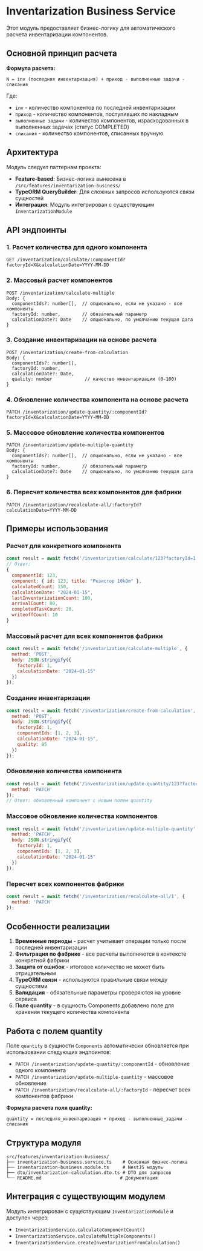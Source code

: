 # Inventarization Business Service

Этот модуль предоставляет бизнес-логику для автоматического расчета инвентаризации компонентов.

## Основной принцип расчета

**Формула расчета:**
```
N = inv (последняя инвентаризация) + приход - выполненные задачи - списания
```

Где:
- `inv` - количество компонентов по последней инвентаризации
- `приход` - количество компонентов, поступивших по накладным
- `выполненные задачи` - количество компонентов, израсходованных в выполненных задачах (статус COMPLETED)
- `списания` - количество компонентов, списанных вручную

## Архитектура

Модуль следует паттернам проекта:
- **Feature-based**: Бизнес-логика вынесена в `/src/features/inventarization-business/`
- **TypeORM QueryBuilder**: Для сложных запросов используются связи сущностей
- **Интеграция**: Модуль интегрирован с существующим `InventarizationModule`

## API эндпоинты

### 1. Расчет количества для одного компонента
```
GET /inventarization/calculate/:componentId?factoryId=X&calculationDate=YYYY-MM-DD
```

### 2. Массовый расчет компонентов
```
POST /inventarization/calculate-multiple
Body: {
  componentIds?: number[],  // опционально, если не указано - все компоненты
  factoryId: number,        // обязательный параметр
  calculationDate?: Date    // опционально, по умолчанию текущая дата
}
```

### 3. Создание инвентаризации на основе расчета
```
POST /inventarization/create-from-calculation
Body: {
  componentIds?: number[],
  factoryId: number,
  calculationDate?: Date,
  quality: number            // качество инвентаризации (0-100)
}
```

### 4. Обновление количества компонента на основе расчета
```
PATCH /inventarization/update-quantity/:componentId?factoryId=X&calculationDate=YYYY-MM-DD
```

### 5. Массовое обновление количества компонентов
```
PATCH /inventarization/update-multiple-quantity
Body: {
  componentIds?: number[],  // опционально, если не указано - все компоненты
  factoryId: number,        // обязательный параметр
  calculationDate?: Date    // опционально, по умолчанию текущая дата
}
```

### 6. Пересчет количества всех компонентов для фабрики
```
PATCH /inventarization/recalculate-all/:factoryId?calculationDate=YYYY-MM-DD
```

## Примеры использования

### Расчет для конкретного компонента
```javascript
const result = await fetch('/inventarization/calculate/123?factoryId=1');
// Ответ:
{
  componentId: 123,
  component: { id: 123, title: "Резистор 10kOm" },
  calculatedCount: 150,
  calculationDate: "2024-01-15",
  lastInventarizationCount: 100,
  arrivalCount: 80,
  completedTaskCount: 20,
  writeoffCount: 10
}
```

### Массовый расчет для всех компонентов фабрики
```javascript
const result = await fetch('/inventarization/calculate-multiple', {
  method: 'POST',
  body: JSON.stringify({
    factoryId: 1,
    calculationDate: "2024-01-15"
  })
});
```

### Создание инвентаризации
```javascript
const result = await fetch('/inventarization/create-from-calculation', {
  method: 'POST',
  body: JSON.stringify({
    factoryId: 1,
    componentIds: [1, 2, 3],
    calculationDate: "2024-01-15",
    quality: 95
  })
});
```

### Обновление количества компонента
```javascript
const result = await fetch('/inventarization/update-quantity/123?factoryId=1', {
  method: 'PATCH'
});
// Ответ: обновленный компонент с новым полем quantity
```

### Массовое обновление количества компонентов
```javascript
const result = await fetch('/inventarization/update-multiple-quantity', {
  method: 'PATCH',
  body: JSON.stringify({
    factoryId: 1,
    componentIds: [1, 2, 3],
    calculationDate: "2024-01-15"
  })
});
```

### Пересчет всех компонентов фабрики
```javascript
const result = await fetch('/inventarization/recalculate-all/1', {
  method: 'PATCH'
});
```

## Особенности реализации

1. **Временные периоды** - расчет учитывает операции только после последней инвентаризации
2. **Фильтрация по фабрике** - все расчеты выполняются в контексте конкретной фабрики
3. **Защита от ошибок** - итоговое количество не может быть отрицательным
4. **TypeORM связи** - используются правильные связи между сущностями
5. **Валидация** - обязательные параметры проверяются на уровне сервиса
6. **Поле quantity** - в сущность Components добавлено поле для хранения текущего количества компонента

## Работа с полем quantity

Поле `quantity` в сущности `Components` автоматически обновляется при использовании следующих эндпоинтов:
- `PATCH /inventarization/update-quantity/:componentId` - обновление одного компонента
- `PATCH /inventarization/update-multiple-quantity` - массовое обновление
- `PATCH /inventarization/recalculate-all/:factoryId` - пересчет всех компонентов фабрики

**Формула расчета поля quantity:**
```
quantity = последняя_инвентаризация + приход - выполненные_задачи - списания
```

## Структура модуля

```
src/features/inventarization-business/
├── inventarization-business.service.ts    # Основная бизнес-логика
├── inventarization-business.module.ts     # NestJS модуль
├── dto/inventarization-calculation.dto.ts # DTO для запросов
└── README.md                             # Документация
```

## Интеграция с существующим модулем

Модуль интегрирован с существующим `InventarizationModule` и доступен через:
- `InventarizationService.calculateComponentCount()`
- `InventarizationService.calculateMultipleComponents()`
- `InventarizationService.createInventarizationFromCalculation()`